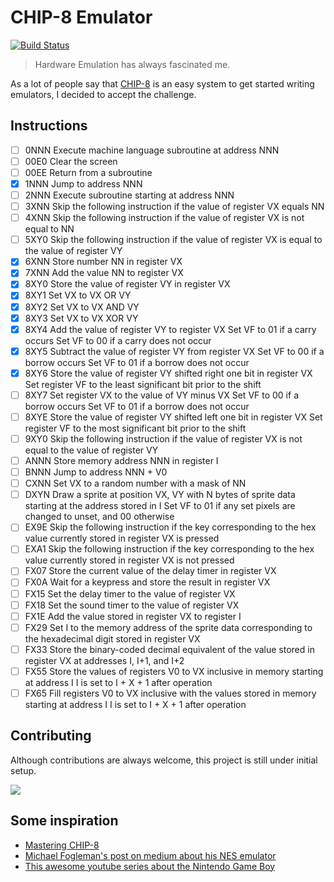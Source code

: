 # CHIP-8 Emulator

[![Build Status](https://travis-ci.org/adrianovalente/chip8-emulator.svg?branch=master)](https://travis-ci.org/adrianovalente/chip8-emulator)

> Hardware Emulation has always fascinated me.

As a lot of people say that [CHIP-8](https://en.wikipedia.org/wiki/CHIP-8) is an easy system to get started writing emulators, I decided to accept the challenge.

## Instructions
- [ ] 0NNN	Execute machine language subroutine at address NNN
- [ ] 00E0	Clear the screen
- [ ] 00EE	Return from a subroutine
- [x] 1NNN	Jump to address NNN
- [ ] 2NNN	Execute subroutine starting at address NNN
- [ ] 3XNN	Skip the following instruction if the value of register VX equals NN
- [ ] 4XNN	Skip the following instruction if the value of register VX is not equal to NN
- [ ] 5XY0	Skip the following instruction if the value of register VX is equal to the value of register VY
- [x] 6XNN	Store number NN in register VX
- [x] 7XNN	Add the value NN to register VX
- [x] 8XY0	Store the value of register VY in register VX
- [x] 8XY1	Set VX to VX OR VY
- [x] 8XY2	Set VX to VX AND VY
- [x] 8XY3	Set VX to VX XOR VY
- [x] 8XY4	Add the value of register VY to register VX
  Set VF to 01 if a carry occurs
  Set VF to 00 if a carry does not occur
- [x] 8XY5	Subtract the value of register VY from register VX
  Set VF to 00 if a borrow occurs
  Set VF to 01 if a borrow does not occur
- [x] 8XY6	Store the value of register VY shifted right one bit in register VX
  Set register VF to the least significant bit prior to the shift
- [ ] 8XY7	Set register VX to the value of VY minus VX
  Set VF to 00 if a borrow occurs
  Set VF to 01 if a borrow does not occur
- [ ] 8XYE	Store the value of register VY shifted left one bit in register VX
  Set register VF to the most significant bit prior to the shift
- [ ] 9XY0	Skip the following instruction if the value of register VX is not equal to the value of register VY
- [ ] ANNN	Store memory address NNN in register I
- [ ] BNNN	Jump to address NNN + V0
- [ ] CXNN	Set VX to a random number with a mask of NN
- [ ] DXYN	Draw a sprite at position VX, VY with N bytes of sprite data starting at the address stored in I
  Set VF to 01 if any set pixels are changed to unset, and 00 otherwise
- [ ] EX9E	Skip the following instruction if the key corresponding to the hex value currently stored in register VX is pressed
- [ ] EXA1	Skip the following instruction if the key corresponding to the hex value currently stored in register VX is not pressed
- [ ] FX07	Store the current value of the delay timer in register VX
- [ ] FX0A	Wait for a keypress and store the result in register VX
- [ ] FX15	Set the delay timer to the value of register VX
- [ ] FX18	Set the sound timer to the value of register VX
- [ ] FX1E	Add the value stored in register VX to register I
- [ ] FX29	Set I to the memory address of the sprite data corresponding to the hexadecimal digit stored in register VX
- [ ] FX33	Store the binary-coded decimal equivalent of the value stored in register VX at addresses I, I+1, and I+2
- [ ] FX55	Store the values of registers V0 to VX inclusive in memory starting at address I
  I is set to I + X + 1 after operation
- [ ] FX65	Fill registers V0 to VX inclusive with the values stored in memory starting at address I
  I is set to I + X + 1 after operation

## Contributing

Although contributions are always welcome, this project is still under initial setup.

![](http://24.media.tumblr.com/tumblr_m3x648wxbj1ru99qvo1_500.png)

## Some inspiration

- [Mastering CHIP-8](http://mattmik.com/files/chip8/mastering/chip8.html)
- [Michael Fogleman's post on medium about his NES emulator](https://medium.com/@fogleman/i-made-an-nes-emulator-here-s-what-i-learned-about-the-original-nintendo-2e078c9b28fe)
- [This awesome youtube series about the Nintendo Game Boy](https://www.youtube.com/watch?v=RZUDEaLa5Nw)
